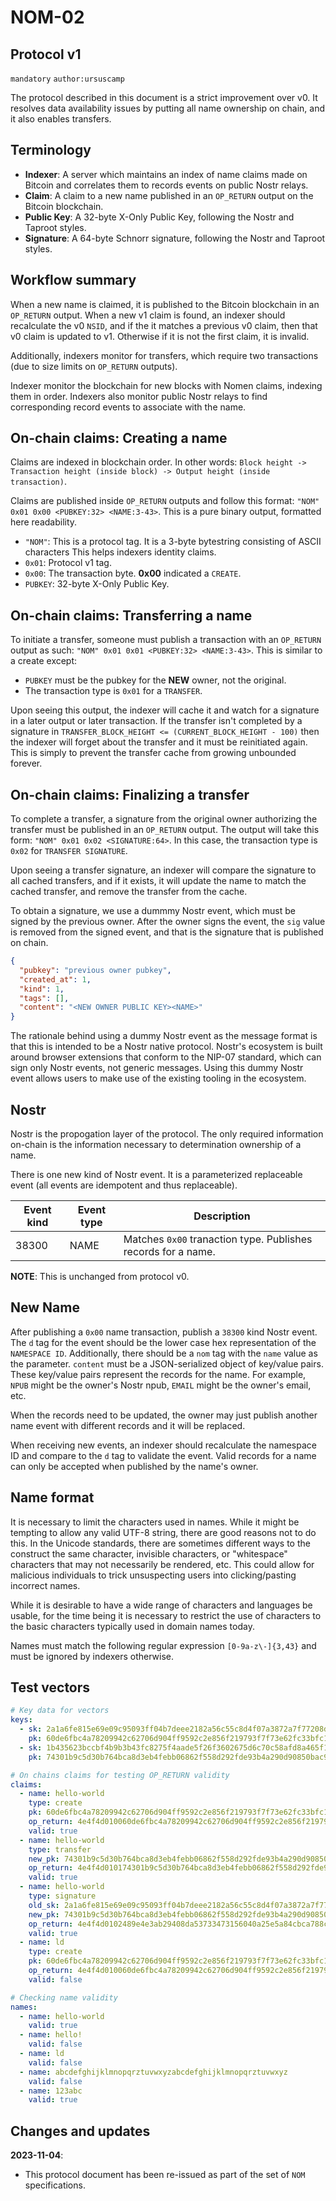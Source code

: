 # NOM-02

## Protocol v1

`mandatory` `author:ursuscamp`

The protocol described in this document is a strict improvement over v0. It resolves data availability issues by putting all name ownership on chain, and it also enables transfers.

## Terminology

  * __Indexer__: A server which maintains an index of name claims made on Bitcoin and correlates them to records events on public Nostr relays.
  * __Claim__: A claim to a new name published in an `OP_RETURN` output on the Bitcoin blockchain.
  * __Public Key__: A 32-byte X-Only Public Key, following the Nostr and Taproot styles.
  * __Signature__: A 64-byte Schnorr signature, following the Nostr and Taproot styles.

## Workflow summary

When a new name is claimed, it is published to the Bitcoin blockchain in an `OP_RETURN` output. When a new v1 claim is found, an indexer should recalculate the v0 `NSID`, and if the it matches a previous v0 claim, then that v0 claim is updated to v1. Otherwise if it is not the first claim, it is invalid.

Additionally, indexers monitor for transfers, which require two transactions (due to size limits on `OP_RETURN` outputs).

Indexer monitor the blockchain for new blocks with Nomen claims, indexing them in order. Indexers also monitor public Nostr relays to find corresponding record events to associate with the name.

## On-chain claims: Creating a name

Claims are indexed in blockchain order. In other words: `Block height -> Transaction height (inside block) -> Output height (inside transaction)`.

Claims are published inside `OP_RETURN` outputs and follow this format: `"NOM" 0x01 0x00 <PUBKEY:32> <NAME:3-43>`. This is a pure binary output, formatted here readability.

  * `"NOM"`: This is a protocol tag. It is a 3-byte bytestring consisting of ASCII characters This helps indexers identity claims.
  * `0x01`: Protocol v1 tag.
  * `0x00`: The transaction byte. __0x00__ indicated a `CREATE`.
  * `PUBKEY`: 32-byte X-Only Public Key.

## On-chain claims: Transferring a name

To initiate a transfer, someone must publish a transaction with an `OP_RETURN` output as such: `"NOM" 0x01 0x01 <PUBKEY:32> <NAME:3-43>`. This is similar to a create except:

  * `PUBKEY` must be the pubkey for the __NEW__ owner, not the original. 
  * The transaction type is `0x01` for a `TRANSFER`.

Upon seeing this output, the indexer will cache it and watch for a signature in a later output or later transaction. If the transfer isn't completed by a signature in `TRANSFER_BLOCK_HEIGHT <= (CURRENT_BLOCK_HEIGHT - 100)` then the indexer will forget about the transfer and it must be reinitiated again. This is simply to prevent the transfer cache from growing unbounded forever.

## On-chain claims: Finalizing a transfer

To complete a transfer, a signature from the original owner authorizing the transfer must be published in an `OP_RETURN` output. The output will take this form: `"NOM" 0x01 0x02 <SIGNATURE:64>`. In this case, the transaction type is `0x02` for `TRANSFER SIGNATURE`.

Upon seeing a transfer signature, an indexer will compare the signature to all cached transfers, and if it exists, it will update the name to match the cached transfer, and remove the transfer from the cache.

To obtain a signature, we use a dummmy Nostr event, which must be signed by the previous owner. After the owner signs the event, the `sig` value is removed from the signed event, and that is the signature that is published on chain.

```json
{
  "pubkey": "previous owner pubkey",
  "created_at": 1,
  "kind": 1,
  "tags": [],
  "content": "<NEW OWNER PUBLIC KEY><NAME>"
}
```

The rationale behind using a dummy Nostr event as the message format is that this is intended to be a Nostr native protocol. Nostr's ecosystem is built around browser extensions that conform to the NIP-07 standard, which can sign only Nostr events, not generic messages. Using this dummy Nostr event allows users to make use of the existing tooling in the ecosystem.

## Nostr

Nostr is the propogation layer of the protocol. The only required information on-chain is the information necessary to determination ownership of a name.

There is one new kind of Nostr event. It is a parameterized replaceable event (all events are idempotent and thus replaceable).

| Event kind | Event type    | Description                                                   |
|------------|---------------|---------------------------------------------------------------|
| 38300      | NAME          | Matches `0x00` tranaction type. Publishes records for a name. |

__NOTE__: This is unchanged from protocol v0.

## New Name

After publishing a `0x00` name transaction, publish a `38300` kind Nostr event. The `d` tag for the event should be the lower case hex representation of the `NAMESPACE ID`. Additionally, there should be a `nom` tag with the `name` value as the parameter. `content` must be a JSON-serialized object of key/value pairs. These key/value pairs represent the records for the name. For example, `NPUB` might be the owner's Nostr npub, `EMAIL` might be the owner's email, etc.

When the records need to be updated, the owner may just publish another name event with different records and it will be replaced.

When receiving new events, an indexer should recalculate the namespace ID and compare to the `d` tag to validate the event. Valid records for a name can only be accepted when published by the name's owner.

## Name format

It is necessary to limit the characters used in names. While it might be tempting to allow any valid UTF-8 string, there are good reasons not to do this. In the Unicode standards, there are sometimes different ways to the construct the same character, invisible characters, or "whitespace" characters that may not necessarily be rendered, etc. This could allow for malicious individuals to trick unsuspecting users into clicking/pasting incorrect names.

While it is desirable to have a wide range of characters and languages be usable, for the time being it is necessary to restrict the use of characters to the basic characters typically used in domain names today.

Names must match the following regular expression `[0-9a-z\-]{3,43}` and must be ignored by indexers otherwise.

## Test vectors

```yaml
# Key data for vectors
keys:
  - sk: 2a1a6fe815e69e09c95093ff04b7deee2182a56c55c8d4f07a3872a7f77208dc
    pk: 60de6fbc4a78209942c62706d904ff9592c2e856f219793f7f73e62fc33bfc18
  - sk: 1b435623bccbf4b9b3b43fc8275f4aade5f26f3602675d6c70c58afd8a465f1b
    pk: 74301b9c5d30b764bca8d3eb4febb06862f558d292fde93b4a290d90850bac91

# On chains claims for testing OP_RETURN validity
claims:
  - name: hello-world
    type: create
    pk: 60de6fbc4a78209942c62706d904ff9592c2e856f219793f7f73e62fc33bfc18
    op_return: 4e4f4d010060de6fbc4a78209942c62706d904ff9592c2e856f219793f7f73e62fc33bfc1868656c6c6f2d776f726c64
    valid: true
  - name: hello-world
    type: transfer
    new_pk: 74301b9c5d30b764bca8d3eb4febb06862f558d292fde93b4a290d90850bac91
    op_return: 4e4f4d010174301b9c5d30b764bca8d3eb4febb06862f558d292fde93b4a290d90850bac9168656c6c6f2d776f726c64
    valid: true
  - name: hello-world
    type: signature
    old_sk: 2a1a6fe815e69e09c95093ff04b7deee2182a56c55c8d4f07a3872a7f77208dc
    new_pk: 74301b9c5d30b764bca8d3eb4febb06862f558d292fde93b4a290d90850bac91
    op_return: 4e4f4d0102489e4e3ab29408da53733473156040a25e5a84cbca788c2b7143f971ead84192ae8bd8e4890cfabb08dca693875c28a1949ae0d13f5c6b08617e4fdc022bc751
    valid: true
  - name: ld
    type: create
    pk: 60de6fbc4a78209942c62706d904ff9592c2e856f219793f7f73e62fc33bfc18
    op_return: 4e4f4d010060de6fbc4a78209942c62706d904ff9592c2e856f219793f7f73e62fc33bfc186c64
    valid: false

# Checking name validity
names:
  - name: hello-world
    valid: true
  - name: hello!
    valid: false
  - name: ld
    valid: false
  - name: abcdefghijklmnopqrztuvwxyzabcdefghijklmnopqrztuvwxyz
    valid: false
  - name: 123abc
    valid: true
```

## Changes and updates

**2023-11-04**:
  - This protocol document has been re-issued as part of the set of `NOM` specifications.